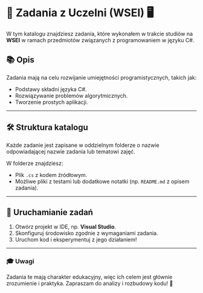 # 📘 **Zadania z Uczelni (WSEI)** 🖥️

W tym katalogu znajdziesz zadania, które wykonałem w trakcie studiów na **WSEI** w ramach przedmiotów związanych z programowaniem w języku C#.

## 📚 **Opis**

Zadania mają na celu rozwijanie umiejętności programistycznych, takich jak:

- Podstawy składni języka C#.
- Rozwiązywanie problemów algorytmicznych.
- Tworzenie prostych aplikacji.

---

## 🛠️ **Struktura katalogu**

Każde zadanie jest zapisane w oddzielnym folderze o nazwie odpowiadającej nazwie zadania lub tematowi zajęć.

W folderze znajdziesz:

- Plik `.cs` z kodem źródłowym.
- Możliwe pliki z testami lub dodatkowe notatki (np. `README.md` z opisem zadania).

---

## 🏃 **Uruchamianie zadań**

1. Otwórz projekt w IDE, np. **Visual Studio**.
2. Skonfiguruj środowisko zgodnie z wymaganiami zadania.
3. Uruchom kod i eksperymentuj z jego działaniem!

---

### 🎓 **Uwagi**

Zadania te mają charakter edukacyjny, więc ich celem jest głównie zrozumienie i praktyka. Zapraszam do analizy i rozbudowy kodu! 🚀
